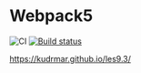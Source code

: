 # Webpack5
![CI](https://github.com/KudrMar/les9.3/actions/workflows/web.yml/badge.svg)
[![Build status](https://ci.appveyor.com/api/projects/status/okfki984nondrac1?svg=true)](https://ci.appveyor.com/project/KudrMar/les9-3)

https://kudrmar.github.io/les9.3/

